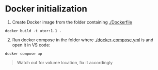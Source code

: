 # Docker initialization
1. Create Docker image from the folder containing [./Dockerfile](Dockerfile)
``` shell
docker build -t utor:1.1 . 
```

2. Run docker compose in the folder where [./docker-compose.yml](docker-compose.yml) is and open it in VS code:
``` shell
docker compose up
```
> Watch out for volume location, fix it accordingly

